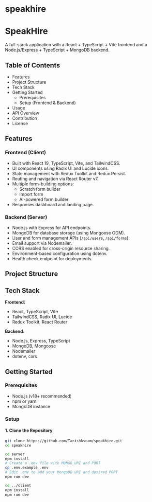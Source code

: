 # speakhire
# SpeakHire

A full-stack application with a React + TypeScript + Vite frontend and a Node.js/Express + TypeScript + MongoDB backend.

## Table of Contents

- Features
- Project Structure
- Tech Stack
- Getting Started
  - Prerequisites
  - Setup (Frontend & Backend)
- Usage
- API Overview
- Contribution
- License

## Features

### Frontend (Client)
- Built with React 19, TypeScript, Vite, and TailwindCSS.
- UI components using Radix UI and Lucide icons.
- State management with Redux Toolkit and Redux Persist.
- Routing and navigation via React Router v7.
- Multiple form-building options:
  - Scratch form builder
  - Import form
  - AI-powered form builder
- Responses dashboard and landing page.

### Backend (Server)
- Node.js with Express for API endpoints.
- MongoDB for database storage (using Mongoose ODM).
- User and form management APIs (`/api/users`, `/api/forms`).
- Email support via Nodemailer.
- CORS enabled for cross-origin resource sharing.
- Environment-based configuration using dotenv.
- Health check endpoint for deployments.

## Project Structure

## Tech Stack

**Frontend:**
- React, TypeScript, Vite
- TailwindCSS, Radix UI, Lucide
- Redux Toolkit, React Router

**Backend:**
- Node.js, Express, TypeScript
- MongoDB, Mongoose
- Nodemailer
- dotenv, cors

## Getting Started

### Prerequisites
- Node.js (v18+ recommended)
- npm or yarn
- MongoDB instance

### Setup

#### 1. Clone the Repository

```bash
git clone https://github.com/Tanishksoam/speakhire.git
cd speakhire

cd server
npm install
# Create a .env file with MONGO_URI and PORT
cp .env.example .env
# Edit .env to add your MongoDB URI and desired PORT
npm run dev

cd ../client
npm install
npm run dev
